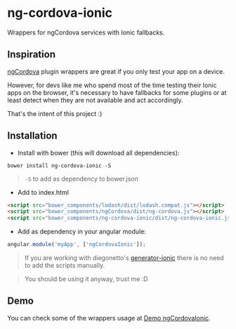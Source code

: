 # ng-cordova-ionic

Wrappers for ngCordova services with Ionic fallbacks.

## Inspiration

[ngCordova](https://github.com/driftyco/ng-cordova) plugin wrappers are great if you only test your app on a device.

However, for devs like me who spend most of the time testing their Ionic apps on the browser, it's necessary to have fallbacks for some plugins or at least detect when they are not available and act accordingly.

That's the intent of this project :)

## Installation

- Install with bower (this will download all dependencies):

`bower install ng-cordova-ionic -S`

> `-S` to add as dependency to bower.json

- Add to index.html

```html
<script src="bower_components/lodash/dist/lodash.compat.js"></script>
<script src="bower_components/ngCordova/dist/ng-cordova.js"></script>
<script src="bower_components/ng-cordova-ionic/dist/ng-cordova-ionic.js"></script>
```

- Add as dependency in your angular module:

```javascript
angular.module('myApp', ['ngCordovaIonic']);
```

> If you are working with diegonetto's [generator-ionic](https://github.com/diegonetto/generator-ionic) there is no need to add the scripts manually.

> You should be using it anyway, trust me :D

## Demo

You can check some of the wrappers usage at [Demo ngCordovaIonic](https://github.com/aaccurso/ng-cordova-ionic/tree/master/demo).
